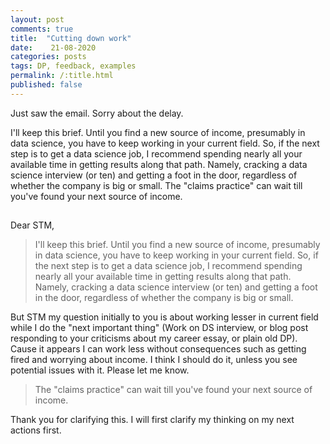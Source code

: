 ```yaml
---
layout: post
comments: true
title:  "Cutting down work" 
date:    21-08-2020
categories: posts
tags: DP, feedback, examples
permalink: /:title.html
published: false
---
```



Just saw the email. Sorry about the delay.

I'll keep this brief. Until you find a new source of income,
presumably in data science, you have to keep working in your current
field. So, if the next step is to get a data science job, I recommend
spending nearly all your available time in getting results along that
path. Namely, cracking a data science interview (or ten) and getting a
foot in the door, regardless of whether the company is big or
small. The "claims practice" can wait till you've found your next
source of income.

## 

Dear STM,

> I'll keep this brief. Until you find a new source of income,
> presumably in data science, you have to keep working in your current
> field. So, if the next step is to get a data science job, I recommend
> spending nearly all your available time in getting results along that
> path. Namely, cracking a data science interview (or ten) and getting a
> foot in the door, regardless of whether the company is big or
> small.

But STM my question initially to you is about working lesser in
current field while I do the "next important thing" (Work on DS
interview, or blog post responding to your criticisms about my career
essay, or plain old DP). Cause it appears I can work less without
consequences such as getting fired and worrying about income. I think
I should do it, unless you see potential issues with it. Please let me
know.

> The "claims practice" can wait till you've found your next
> source of income.

Thank you for clarifying this. I will first clarify my thinking on my
next actions first.

